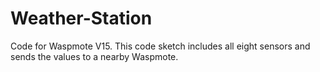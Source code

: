 # Weather-Station
Code for Waspmote V15.
This code sketch includes all eight sensors and sends the values to a nearby Waspmote.
